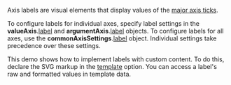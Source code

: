 Axis labels are visual elements that display values of the [major axis ticks](/Documentation/ApiReference/Data_Visualization_Widgets/dxChart/Configuration/commonAxisSettings/tick/).

To configure labels for individual axes, specify label settings in the **valueAxis**.[label](/Documentation/ApiReference/Data_Visualization_Widgets/dxChart/Configuration/valueAxis/label/) and **argumentAxis**.[label](/Documentation/ApiReference/Data_Visualization_Widgets/dxChart/Configuration/argumentAxis/label/) objects. To configure labels for all axes, use the **commonAxisSettings**.[label](/Documentation/ApiReference/Data_Visualization_Widgets/dxChart/Configuration/commonAxisSettings/label/) object. Individual settings take precedence over these settings.

This demo shows how to implement labels with custom content. To do this, declare the SVG markup in the [template](/Documentation/ApiReference/Data_Visualization_Widgets/dxChart/Configuration/commonAxisSettings/label/#template) option. You can access a label's raw and formatted values in template data. 
